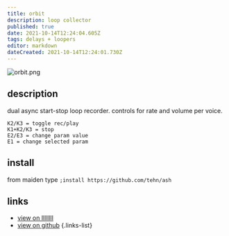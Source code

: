```yaml
---
title: orbit
description: loop collector
published: true
date: 2021-10-14T12:24:04.605Z
tags: delays + loopers
editor: markdown
dateCreated: 2021-10-14T12:24:01.730Z
---
```


![orbit.png](/community/tehn/orbit.png)

## description

 dual async start-stop loop recorder. controls for rate and volume per voice.
 
```
K2/K3 = toggle rec/play
K1+K2/K3 = stop
E2/E3 = change param value
E1 = change selected param 
```

## install

from maiden type
`;install https://github.com/tehn/ash`


## links

- [view on llllllll](https://llllllll.co/t/ash-a-small-collection/21349)
- [view on github](https://github.com/tehn/ash)
{.links-list}